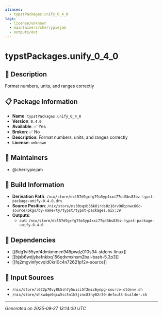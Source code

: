 ```yaml
---
aliases:
  - typstPackages.unify_0_4_0
tags:
  - license/unknown
  - maintainers/cherrypiejam
  - outputs/out
---
```


# typstPackages.unify_0_4_0

## 📝 Description

Format numbers, units, and ranges correctly

## 📋 Package Information

- **Name**: `typstPackages.unify_0_4_0`
- **Version**: `0.4.0`
- **Available**: ✅ Yes
- **Broken**: ✅ No
- **Description**: Format numbers, units, and ranges correctly
- **License**: `unknown`
## 👥 Maintainers

- @cherrypiejam


## 🔧 Build Information

- **Derivation Path**: `/nix/store/dcl57d9gcfg79a5yp4xxi77qd3bs83bz-typst-package-unify-0.4.0.drv`
- **Source Position**: `/nix/store/ns30sqxb36k8jrds8z18rv96bpnwc60d-source/pkgs/by-name/ty/typst/typst-packages.nix:39`
- **Outputs**:
  - `out`:  `/nix/store/dcl57d9gcfg79a5yp4xxi77qd3bs83bz-typst-package-unify-0.4.0`

## 🔗 Dependencies

- [[6dg1vi55ynf4dmkmmcn945pwdz010s34-stdenv-linux]]
- [[bjsb6wdjykafnkixq156qdvmxhsm2bai-bash-5.3p3]]
- [[fq2mgvinfycvqld0kri0c4n72621pf2v-source]]

## 📁 Input Sources

- `/nix/store/l622p70vy8k5sh7y5wizi5f2mic6ynpg-source-stdenv.sh`
- `/nix/store/shkw4qm9qcw5sc5n1k5jznc83ny02r39-default-builder.sh`

---
*Generated on 2025-09-27 13:14:00 UTC*
